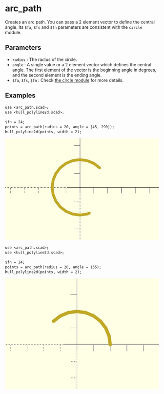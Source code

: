 # arc_path

Creates an arc path. You can pass a 2 element vector to define the central angle. Its `$fa`, `$fs` and `$fn` parameters are consistent with the `circle` module. 

## Parameters

- `radius` : The radius of the circle.
- `angle` : A single value or a 2 element vector which defines the central angle. The first element of the vector is the beginning angle in degrees, and the second element is the ending angle.
- `$fa`, `$fs`, `$fn` : Check [the circle module](https://en.wikibooks.org/wiki/OpenSCAD_User_Manual/Using_the_2D_Subsystem#circle) for more details.


## Examples
  
    use <arc_path.scad>;
    use <hull_polyline2d.scad>;
    
    $fn = 24;
    points = arc_path(radius = 20, angle = [45, 290]);
    hull_polyline2d(points, width = 2);

![arc_path](images/lib3x-arc_path-1.JPG)

    use <arc_path.scad>;
    use <hull_polyline2d.scad>;
    
    $fn = 24;
    points = arc_path(radius = 20, angle = 135);
    hull_polyline2d(points, width = 2);

![arc_path](images/lib3x-arc_path-2.JPG)


